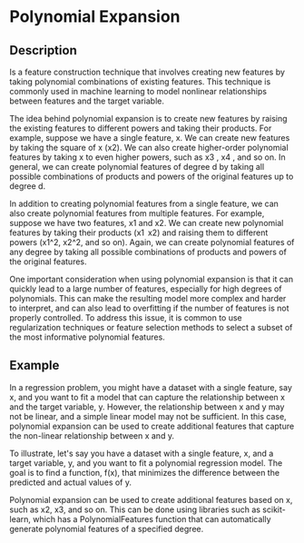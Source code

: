 # Polynomial Expansion

## Description

Is a feature construction technique that involves creating new features by taking polynomial combinations of existing features. This technique is commonly used in machine learning to model nonlinear relationships between features and the target variable.

The idea behind polynomial expansion is to create new features by raising the existing features to different powers and taking their products. For example, suppose we have a single feature, x. We can create new features by taking the square of x (x2). We can also create higher-order polynomial features by taking x to even higher powers, such as x3 , x4 , and so on. In general, we can create polynomial features of degree d by taking all possible combinations of products and powers of the original features up to degree d.

In addition to creating polynomial features from a single feature, we can also create polynomial features from multiple features. For example, suppose we have two features, x1  and x2. We can create new polynomial features by taking their products (x1  x2) and raising them to different powers (x1^2, x2^2, and so on). Again, we can create polynomial features of any degree by taking all possible combinations of products and powers of the original features.

One important consideration when using polynomial expansion is that it can quickly lead to a large number of features, especially for high degrees of polynomials. This can make the resulting model more complex and harder to interpret, and can also lead to overfitting if the number of features is not properly controlled. To address this issue, it is common to use regularization techniques or feature selection methods to select a subset of the most informative polynomial features.

## Example

In a regression problem, you might have a dataset with a single feature, say x, and you want to fit a model that can capture the relationship between x and the target variable, y. However, the relationship between x and y may not be linear, and a simple linear model may not be sufficient. In this case, polynomial expansion can be used to create additional features that capture the non-linear relationship between x and y.

To illustrate, let's say you have a dataset with a single feature, x, and a target variable, y, and you want to fit a polynomial regression model. The goal is to find a function, f(x), that minimizes the difference between the predicted and actual values of y.

Polynomial expansion can be used to create additional features based on x, such as x2, x3, and so on. This can be done using libraries such as scikit-learn, which has a PolynomialFeatures function that can automatically generate polynomial features of a specified degree.
